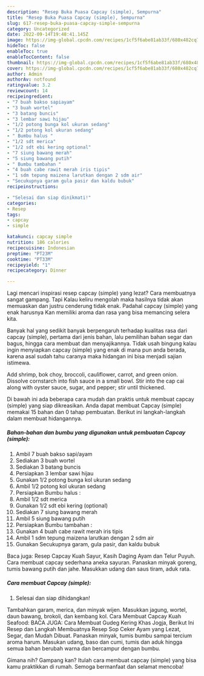```yaml
---
description: "Resep Buka Puasa Capcay (simple), Sempurna"
title: "Resep Buka Puasa Capcay (simple), Sempurna"
slug: 617-resep-buka-puasa-capcay-simple-sempurna
category: Uncategorized
date: 2022-09-14T19:48:41.145Z
image: https://img-global.cpcdn.com/recipes/1cf5f6abe81ab33f/680x482cq70/capcay-simple-foto-resep-utama.jpg
hideToc: false
enableToc: true
enableTocContent: false
thumbnail: https://img-global.cpcdn.com/recipes/1cf5f6abe81ab33f/680x482cq70/capcay-simple-foto-resep-utama.jpg
cover: https://img-global.cpcdn.com/recipes/1cf5f6abe81ab33f/680x482cq70/capcay-simple-foto-resep-utama.jpg
author: Admin
authorAv: notfound
ratingvalue: 3.2
reviewcount: 14
recipeingredient:
- "7 buah bakso sapiayam"
- "3 buah wortel"
- "3 batang buncis"
- "3 lembar sawi hijau"
- "1/2 potong bunga kol ukuran sedang"
- "1/2 potong kol ukuran sedang"
- " Bumbu halus "
- "1/2 sdt merica"
- "1/2 sdt ebi kering optional"
- "7 siung bawang merah"
- "5 siung bawang putih"
- " Bumbu tambahan "
- "4 buah cabe rawit merah iris tipis"
- "1 sdm tepung maizena larutkan dengan 2 sdm air"
- "Secukupnya garam gula pasir dan kaldu bubuk"
recipeinstructions:

- "Selesai dan siap dinikmati!"
categories:
- Resep
tags:
- capcay
- simple

katakunci: capcay simple 
nutrition: 186 calories
recipecuisine: Indonesian
preptime: "PT23M"
cooktime: "PT33M"
recipeyield: "1"
recipecategory: Dinner

---
```



Lagi mencari inspirasi resep capcay (simple) yang lezat? Cara membuatnya sangat gampang. Tapi Kalau keliru mengolah maka hasilnya tidak akan memuaskan dan justru cenderung tidak enak. Padahal capcay (simple) yang enak harusnya Kan memiliki aroma dan rasa yang bisa memancing selera kita.


Banyak hal yang sedikit banyak berpengaruh terhadap kualitas rasa dari capcay (simple), pertama dari jenis bahan, lalu pemilihan bahan segar dan bagus, hingga cara membuat dan menyajikannya. Tidak usah bingung kalau ingin menyiapkan capcay (simple) yang enak di mana pun anda berada, karena asal sudah tahu caranya maka hidangan ini bisa menjadi sajian istimewa.

Add shrimp, bok choy, broccoli, cauliflower, carrot, and green onion. Dissolve cornstarch into fish sauce in a small bowl. Stir into the cap cai along with oyster sauce, sugar, and pepper; stir until thickened.


Di bawah ini ada beberapa cara mudah dan praktis untuk membuat capcay (simple) yang siap dikreasikan. Anda dapat membuat Capcay (simple) memakai 15 bahan dan 0 tahap pembuatan. Berikut ini langkah-langkah dalam membuat hidangannya.

<!--inarticleads1-->

##### Bahan-bahan dan bumbu yang digunakan untuk pembuatan Capcay (simple):

1. Ambil 7 buah bakso sapi/ayam
1. Sediakan 3 buah wortel
1. Sediakan 3 batang buncis
1. Persiapkan 3 lembar sawi hijau
1. Gunakan 1/2 potong bunga kol ukuran sedang
1. Ambil 1/2 potong kol ukuran sedang
1. Persiapkan  Bumbu halus :
1. Ambil 1/2 sdt merica
1. Gunakan 1/2 sdt ebi kering (optional)
1. Sediakan 7 siung bawang merah
1. Ambil 5 siung bawang putih
1. Persiapkan  Bumbu tambahan :
1. Gunakan 4 buah cabe rawit merah iris tipis
1. Ambil 1 sdm tepung maizena larutkan dengan 2 sdm air
1. Gunakan Secukupnya garam, gula pasir, dan kaldu bubuk


Baca juga: Resep Capcay Kuah Sayur, Kasih Daging Ayam dan Telur Puyuh. Cara membuat capcay sederhana aneka sayuran. Panaskan minyak goreng, tumis bawang putih dan jahe. Masukkan udang dan saus tiram, aduk rata. 

<!--inarticleads2-->

##### Cara membuat Capcay (simple):


1. Selesai dan siap dihidangkan!

Tambahkan garam, merica, dan minyak wijen. Masukkan jagung, wortel, daun bawang, brokoli, dan kembang kol. Cara Membuat Capcay Kuah Seafood: BACA JUGA: Cara Membuat Gudeg Kering Khas Jogja, Berikut Ini Resep dan Langkah Membuatnya Resep Sop Ceker Ayam yang Lezat, Segar, dan Mudah Dibuat. Panaskan minyak, tumis bumbu sampai tercium aroma harum. Masukan udang, baso dan cumi, tumis dan aduk hingga semua bahan berubah warna dan bercampur dengan bumbu. 

Gimana nih? Gampang kan? Itulah cara membuat capcay (simple) yang bisa kamu praktikkan di rumah. Semoga bermanfaat dan selamat mencoba!
